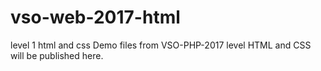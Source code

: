# vso-web-2017-html
level 1 html and css
Demo files from VSO-PHP-2017 level HTML and CSS will be published here.
